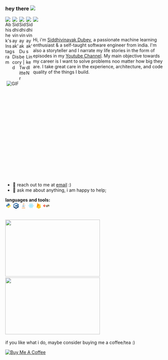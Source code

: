 ### hey there <img src="https://media.giphy.com/media/hvRJCLFzcasrR4ia7z/giphy.gif" width="25px">
<a href="https://www.instagram.com/siddhivinayakdubey/">
  <img align="left" alt="Abhishek's Instagram" width="22px" src="https://raw.githubusercontent.com/hussainweb/hussainweb/main/icons/instagram.png" />
</a>
<a href="https://youtube.com/siddhivinayakdubey">
  <img align="left" alt="Siddhivinayak's Discord" width="22px" src="https://raw.githubusercontent.com/peterthehan/peterthehan/master/assets/youtube.svg" />
</a>
<a href="https://twitter.com/siddhivinayak04">
  <img align="left" alt="Siddhivinayak Dubey | Twitter" width="22px" src="https://raw.githubusercontent.com/peterthehan/peterthehan/master/assets/twitter.svg" />
</a>
<a href="https://www.linkedin.com/in/siddhivinayakdubey/">
  <img align="left" alt="Siddhivinayak's LinkedIN" width="22px" src="https://raw.githubusercontent.com/peterthehan/peterthehan/master/assets/linkedin.svg" />
</a>


![](https://visitor-badge.glitch.me/badge?page_id=siddhivinayakdubey.siddhivinayakdubey)

<br />

Hi, i'm [Siddhivinayak Dubey](https://znap.link/siddhivinayakdubey/), a passionate machine learning enthusiast & a self-taught software engineer from india. I'm also a storyteller and I narrate my life stories in the form of episodes in my [Youtube Channel](https://youtube.com/siddhivinayakdubey). My main objective towards my career is I want to solve problems noo matter how big they are. I take great care in the experience, architecture, and code quality of the things I build.

  <img align="right" alt="GIF" src="https://github.com/abhisheknaiidu/abhisheknaiidu/blob/master/code.gif?raw=true" width="500" height="320" />
  
- 💼 reach out to me at [email](mailto:siddhivinayakdubey@yahoo.com) :)
- 💬 ask me about anything, i am happy to help;

**languages and tools:**  
<code><img height="20" src="https://raw.githubusercontent.com/github/explore/80688e429a7d4ef2fca1e82350fe8e3517d3494d/topics/python/python.png"></code>
<code><img height="20" src="https://raw.githubusercontent.com/github/explore/80688e429a7d4ef2fca1e82350fe8e3517d3494d/topics/cpp/cpp.png"></code>
<code><img height="20" src="https://raw.githubusercontent.com/github/explore/80688e429a7d4ef2fca1e82350fe8e3517d3494d/topics/java/java.png"></code>
<code><img height="20" src="https://raw.githubusercontent.com/github/explore/80688e429a7d4ef2fca1e82350fe8e3517d3494d/topics/react/react.png"></code>
<code><img height="20" src="https://raw.githubusercontent.com/github/explore/80688e429a7d4ef2fca1e82350fe8e3517d3494d/topics/firebase/firebase.png"></code>
<code><img height="20" src="https://raw.githubusercontent.com/github/explore/80688e429a7d4ef2fca1e82350fe8e3517d3494d/topics/git/git.png"></code>

<br>
<a href="https://github.com/siddhivinayakdubey">
  <img height="180em" width="300" src="https://github-readme-streak-stats.herokuapp.com/?user=siddhivinayakdubey&" />
</a>
<a href="https://github.com/siddhivinayakdubey">

  <img height="180em" width="300" src="https://github-readme-stats.vercel.app/api/top-langs/?username=siddhivinayakdubey&theme=buefy&layout=compact" />
</a>
<br>

if you like what i do, maybe consider buying me a coffee/tea :)

<a href="https://www.buymeacoffee.com/siddhivinayak" target="_blank"><img src="https://cdn.buymeacoffee.com/buttons/v2/default-red.png" alt="Buy Me A Coffee" width="150" ></a>




